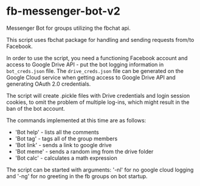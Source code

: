 # fb-messenger-bot-v2
Messenger Bot for groups utilizing the fbchat api.


This script uses fbchat package for handling and sending requests from/to Facebook.


In order to use the script, you need a functioning Facebook account and access to Google Drive API - put the bot logging information in `bot_creds.json` file. 
The `drive_creds.json` file can be generated on the Google Cloud service when getting access to Google Drive API and generating OAuth 2.0 credentials.

The script will create .pickle files with Drive credentials and login session cookies, to omit the problem of multiple log-ins, which might result in the ban of the bot account.

The commands implemented at this time are as follows:

- 'Bot help' - lists all the comments
- 'Bot tag' - tags all of the group members
- 'Bot link' - sends a link to google drive
- 'Bot meme' - sends a random img from the drive folder
- 'Bot calc' - calculates a math expression

The script can be started with arguments: '-nl' for no google cloud logging and '-ng' for no greeting in the fb groups on bot startup.
